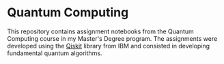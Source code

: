 # Quantum Computing
This repository contains assignment notebooks from the Quantum Computing course in my Master's Degree program.
The assignments were developed using the [Qiskit](https://www.ibm.com/quantum/qiskit) library from IBM and consisted in developing fundamental quantum algorithms.

